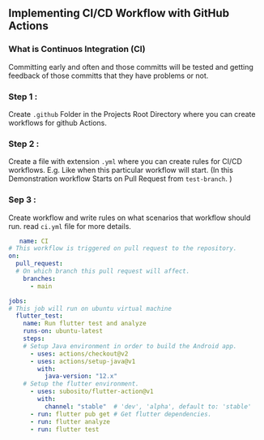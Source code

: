 ## Implementing CI/CD Workflow with GitHub Actions
### What is Continuos Integration (CI)
   Committing early and often and those committs will be tested and getting feedback of those committs that they have problems or not.

### Step 1 :
   Create ``` .github ``` Folder in the Projects Root Directory where you can create workflows for github Actions.

### Step 2 :
   Create a file with extension ``` .yml ``` where you can create rules for CI/CD workflows.
   E.g. Like when this particular workflow will start.
   (In this Demonstration workflow Starts on Pull Request from ``` test-branch ```. ) 

### Sep 3 :
   Create workflow and write rules on what scenarios that workflow should run.
   read ``` ci.yml ``` file for more details.
```yaml
   name: CI
# This workflow is triggered on pull request to the repository.
on:
  pull_request:
  # On which branch this pull request will affect.
    branches:
      - main  

jobs:
# This job will run on ubuntu virtual machine
  flutter_test:
    name: Run flutter test and analyze
    runs-on: ubuntu-latest
    steps:
    # Setup Java environment in order to build the Android app.
      - uses: actions/checkout@v2
      - uses: actions/setup-java@v1
        with:
          java-version: "12.x"
    # Setup the flutter environment.
      - uses: subosito/flutter-action@v1
        with:
          channel: "stable"  # 'dev', 'alpha', default to: 'stable'
      - run: flutter pub get # Get flutter dependencies.
      - run: flutter analyze
      - run: flutter test 
 ```
